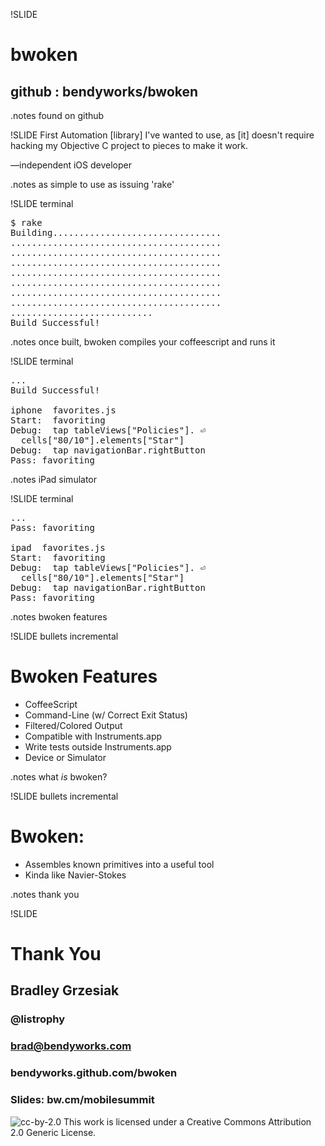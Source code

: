 !SLIDE
# bwoken
## github : bendyworks/bwoken

.notes found on github

!SLIDE
First Automation [library] I've wanted to use, as [it] doesn't require hacking my Objective C project to pieces to make it work.

—independent iOS developer

.notes as simple to use as issuing 'rake'

!SLIDE terminal
<pre>
$ rake
<span
class="blue">Building................................
........................................
........................................
........................................
........................................
........................................
........................................
........................................
...........................</span>
<span class='green'>Build Successful!</span>
</pre>
.notes once built, bwoken compiles your coffeescript and runs it

!SLIDE terminal
<pre>
...
<span class='green'>Build Successful!</span>

<span class='cyan'>iphone  favorites.js</span>
<span class='cyan'>Start:</span>  favoriting
<span class='cyan'>Debug:</span>  <span class="yellow">tap</span> tableViews[<span class="purple">"Policies"</span>]. &#x23ce;
  cells[<span class="purple">"80/10"</span>].elements[<span class="purple">"Star"</span>]
<span class='cyan'>Debug:</span>  <span class="yellow">tap</span> navigationBar.rightButton
<span class='green'>Pass:</span> favoriting
</pre>

.notes iPad simulator

!SLIDE terminal
<pre>
...
<span class='green'>Pass:</span> favoriting

<span class='cyan'>ipad  favorites.js</span>
<span class='cyan'>Start:</span>  favoriting
<span class='cyan'>Debug:</span>  <span class="yellow">tap</span> tableViews[<span class="purple">"Policies"</span>]. &#x23ce;
  cells[<span class="purple">"80/10"</span>].elements[<span class="purple">"Star"</span>]
<span class='cyan'>Debug:</span>  <span class="yellow">tap</span> navigationBar.rightButton
<span class='green'>Pass:</span> favoriting
</pre>

.notes bwoken features

!SLIDE bullets incremental
# Bwoken Features
* CoffeeScript
* Command-Line (w/ Correct Exit Status)
* Filtered/Colored Output
* Compatible with Instruments.app
* Write tests outside Instruments.app
* Device or Simulator

.notes what *is* bwoken?

!SLIDE bullets incremental
# Bwoken:
* Assembles known primitives into a useful tool
* Kinda like Navier-Stokes

.notes thank you

!SLIDE
# Thank You
## Bradley Grzesiak
### @listrophy
### brad@bendyworks.com
### bendyworks.github.com/bwoken
### Slides: bw.cm/mobilesummit
<div class="myfooter">
<img alt="cc-by-2.0" src="image/3_bwoken/cc.png"/>
This work is licensed under a Creative Commons Attribution 2.0 Generic License.
</div>
